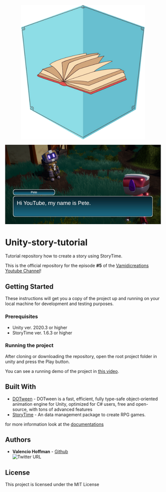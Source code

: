 <p align="center">
    <img width="400px" src="https://github.com/vamidi/Unity-story-tutorial/blob/main/installation/storytime_logo.png">    
</p>

![](./installation/gameplay.png)

# Unity-story-tutorial
Tutorial repository how to create a story using StoryTime.

This is the official repository for the episode <b>#5</b> of the [Vamidicreations Youtube Channel](https://www.youtube.com/channel/UCUoly9B9KC5T4phZAU511cw)!

## Getting Started

These instructions will get you a copy of the project up and running on your local machine for development and testing purposes.

### Prerequisites

- Unity ver. 2020.3 or higher
- StoryTime ver. 1.6.3 or higher

### Running the project

After cloning or downloading the repository, open the root project folder in unity and press the Play button.

You can see a running demo of the project in [this video](https://youtu.be/4b8fQJF4A4Y).

## Built With

* [DOTween](http://dotween.demigiant.com/) - DOTween is a fast, efficient, fully type-safe object-oriented animation engine for Unity, optimized for C# users, free and open-source, with tons of advanced features
* [StoryTime](https://github.com/vamidi/StoryTime) - An data management package to create RPG games.

for more information look at the [documentations](https://vamidicreations.gitbook.io/storytime/)

## Authors

* **Valencio Hoffman** - [Github](https://github.com/vamidi)
<br/>![Twitter URL](https://img.shields.io/twitter/url?label=Follow%20on%20Twitter&style=social&url=https%3A%2F%2Ftwitter.com%2F__StoryTime)

## License

This project is licensed under the MIT License